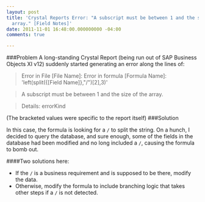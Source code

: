 ```yaml
---
layout: post
title: 'Crystal Reports Error: "A subscript must be between 1 and the size of the
  array." [Field Notes]'
date: 2011-11-01 16:48:00.000000000 -04:00
comments: true

---
```

###Problem
A long-standing Crystal Report (being run out of SAP Business Objects XI v12) suddenly started generating an error along the lines of:

 > Error in File [File Name]: Error in formula [Formula Name]: 'left(split({[Field Name]},"/")[2],3)'
 
 > A subscript must be between 1 and the size of the array.
 
 > Details: errorKind

(The bracketed values were specific to the report itself)
###Solution

In this case, the formula is looking for a `/` to split the string. On a hunch, I decided to query the database, and sure enough, some of the fields in the database had been modified and no long included a `/`, causing the formula to bomb out.

####Two solutions here:

* If the `/` is a business requirement and is supposed to be there, modify the data.
* Otherwise, modify the formula to include branching logic that takes other steps if a `/` is not detected.
